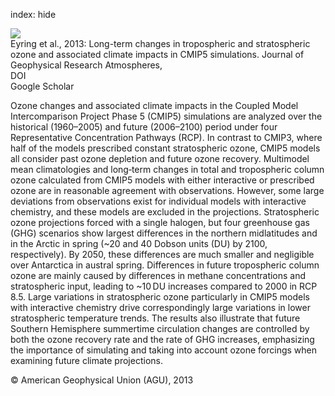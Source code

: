 index: hide

<div class="Citation">
    <div class="Citation-thumb CitationThumb-linked"  data-href="https://doi.org/10.1002/jgrd.50316">
      <img src="https://static.claimspace.cloud/climate-study-static/refs/thumbs/10/Eyring_et_al_2013-thumb.png" />
    </div>

  <div class="Citation-body">
    <div class="Citation-text">Eyring et al., 2013: Long-term changes in tropospheric and stratospheric ozone and associated climate impacts in CMIP5 simulations. <span class="Article-journal">Journal of Geophysical Research Atmospheres, </span><span class="Article-volume"></span></div>
    <div class="Citation-links">
      <div class="CitationLink" data-href="https://doi.org/10.1002/jgrd.50316">
        <div class="CitationLink-icon CitationLink-Doi"></div>
        <div class="CitationLink-text">DOI</div>
      </div>
      <div class="CitationLink" data-href="https://scholar.google.com/scholar?q=10.1002/jgrd.50316">
        <div class="CitationLink-icon CitationLink-Scholar"></div>
        <div class="CitationLink-text">Google Scholar</div>
      </div>
    </div>
  </div>
</div>

Ozone changes and associated climate impacts in the Coupled Model Intercomparison Project Phase 5 (CMIP5) simulations are analyzed over the historical (1960–2005) and future (2006–2100) period under four Representative Concentration Pathways (RCP). In contrast to CMIP3, where half of the models prescribed constant stratospheric ozone, CMIP5 models all consider past ozone depletion and future ozone recovery. Multimodel mean climatologies and long‐term changes in total and tropospheric column ozone calculated from CMIP5 models with either interactive or prescribed ozone are in reasonable agreement with observations. However, some large deviations from observations exist for individual models with interactive chemistry, and these models are excluded in the projections. Stratospheric ozone projections forced with a single halogen, but four greenhouse gas (GHG) scenarios show largest differences in the northern midlatitudes and in the Arctic in spring (~20 and 40 Dobson units (DU) by 2100, respectively). By 2050, these differences are much smaller and negligible over Antarctica in austral spring. Differences in future tropospheric column ozone are mainly caused by differences in methane concentrations and stratospheric input, leading to ~10 DU increases compared to 2000 in RCP 8.5. Large variations in stratospheric ozone particularly in CMIP5 models with interactive chemistry drive correspondingly large variations in lower stratospheric temperature trends. The results also illustrate that future Southern Hemisphere summertime circulation changes are controlled by both the ozone recovery rate and the rate of GHG increases, emphasizing the importance of simulating and taking into account ozone forcings when examining future climate projections.

<div class="Citation-copy">
&copy; American Geophysical Union (AGU), 2013
</div>